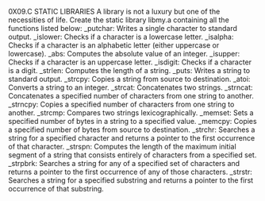 0X09.C STATIC LIBRARIES
A library is not a luxury but one of the necessities of life.
Create the static library libmy.a containing all the functions listed below:
_putchar: Writes a single character to standard output.
_islower: Checks if a character is a lowercase letter.
_isalpha: Checks if a character is an alphabetic letter (either uppercase or lowercase).
_abs: Computes the absolute value of an integer.
_isupper: Checks if a character is an uppercase letter.
_isdigit: Checks if a character is a digit.
_strlen: Computes the length of a string.
_puts: Writes a string to standard output.
_strcpy: Copies a string from source to destination.
_atoi: Converts a string to an integer.
_strcat: Concatenates two strings.
_strncat: Concatenates a specified number of characters from one string to another.
_strncpy: Copies a specified number of characters from one string to another.
_strcmp: Compares two strings lexicographically.
_memset: Sets a specified number of bytes in a string to a specified value.
_memcpy: Copies a specified number of bytes from source to destination.
_strchr: Searches a string for a specified character and returns a pointer to the first occurrence of that character.
_strspn: Computes the length of the maximum initial segment of a string that consists entirely of characters from a specified set.
_strpbrk: Searches a string for any of a specified set of characters and returns a pointer to the first occurrence of any of those characters.
_strstr: Searches a string for a specified substring and returns a pointer to the first occurrence of that substring.
